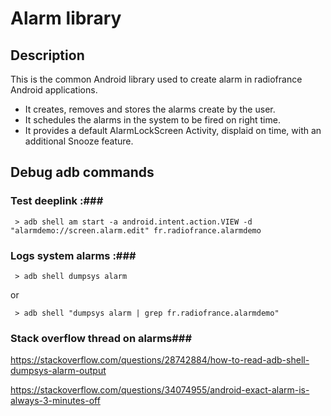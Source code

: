 # Alarm library #

## Description ##

This is the common Android library used to create alarm in radiofrance Android applications.

- It creates, removes and stores the alarms create by the user.
- It schedules the alarms in the system to be fired on right time.
- It provides a default AlarmLockScreen Activity, displaid on time, with an additional Snooze feature.

## Debug adb commands ##

### Test deeplink :###

``` > adb shell am start -a android.intent.action.VIEW -d "alarmdemo://screen.alarm.edit" fr.radiofrance.alarmdemo```


### Logs system alarms :###

``` > adb shell dumpsys alarm```

or


``` > adb shell "dumpsys alarm | grep fr.radiofrance.alarmdemo"```


### Stack overflow thread on alarms###

https://stackoverflow.com/questions/28742884/how-to-read-adb-shell-dumpsys-alarm-output

https://stackoverflow.com/questions/34074955/android-exact-alarm-is-always-3-minutes-off